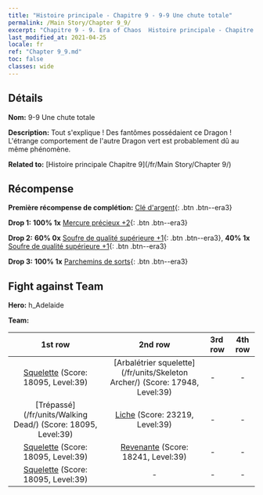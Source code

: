 ```yaml
---
title: "Histoire principale - Chapitre 9 - 9-9 Une chute totale"
permalink: /Main Story/Chapter 9_9/
excerpt: "Chapitre 9 - 9. Era of Chaos  Histoire principale - Chapitre 9_9. 9-9 Une chute totale"
last_modified_at: 2021-04-25
locale: fr
ref: "Chapter 9_9.md"
toc: false
classes: wide
---
```


## Détails

 **Nom:** 9-9 Une chute totale

 **Description:** Tout s'explique ! Des fantômes possédaient ce Dragon ! L'étrange comportement de l'autre Dragon vert est probablement dû au même phénomène.

 **Related to:** [Histoire principale Chapitre 9](/fr/Main Story/Chapter 9/)

## Récompense

 **Première récompense de complétion:** [Clé d'argent](/ItemsFR/con_693/){: .btn .btn--era3}

 **Drop 1:** **100% 1x** [Mercure précieux +2](/ItemsFR/mat_28/){: .btn .btn--era3}

 **Drop 2:** **60% 0x** [Soufre de qualité supérieure +1](/ItemsFR/mat_22/){: .btn .btn--era3}, **40% 1x** [Soufre de qualité supérieure +1](/ItemsFR/mat_22/){: .btn .btn--era3}

 **Drop 3:** **100% 1x** [Parchemins de sorts](/ItemsFR/con_694/){: .btn .btn--era3}


## Fight against Team
 **Hero:** h_Adelaide

 **Team:**


  | 1st row | 2nd row | 3rd row | 4th row |
  |:----:|:----:|:----|:----:|
  | [Squelette](/fr/units/Skeleton/) (Score: 18095, Level:39)  | [Arbalétrier squelette](/fr/units/Skeleton Archer/) (Score: 17948, Level:39)  | - | - |
  | [Trépassé](/fr/units/Walking Dead/) (Score: 18095, Level:39)  | [Liche](/fr/units/Lich/) (Score: 23219, Level:39)  | - | - |
  | [Squelette](/fr/units/Skeleton/) (Score: 18095, Level:39)  | [Revenante](/fr/units/Wight/) (Score: 18241, Level:39)  | - | - |
  | [Squelette](/fr/units/Skeleton/) (Score: 18095, Level:39)  | - | - | - |


